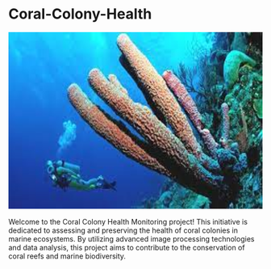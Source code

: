# Coral-Colony-Health

<p align="center">
  <img src="Coral.jpeg" alt="Image Description" width="800" height="350">
</p>

Welcome to the Coral Colony Health Monitoring project! This initiative is dedicated to assessing and preserving the health of coral colonies in marine ecosystems. By utilizing advanced image processing technologies and data analysis, this project aims to contribute to the conservation of coral reefs and marine biodiversity.
